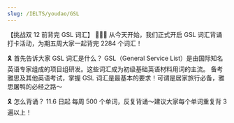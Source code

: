 ```yaml
---
slug: /IELTS/youdao/GSL
---
```


【挑战双 12 前背完 GSL 词汇】
📣📣📣 从今天开始，我们正式开启 GSL 词汇背诵打卡活动，为期五周大家一起背完 2284 个词汇！

🎗️ 首先告诉大家 GSL 词汇是什么？
GSL（General Service List）是由国际知名英语专家组成的项目组研发。这些词汇成为初级基础英语材料用词的主流。
备考雅思及其他英语考试，掌握 GSL 词汇是最基本的要求！可谓是居家旅行必备，雅思屠鸭的必经之路～

🎗️ 怎么背诵？
11.6 日起
每周 500 个单词，反复背诵～建议大家每个单词重复背 3 遍以上！